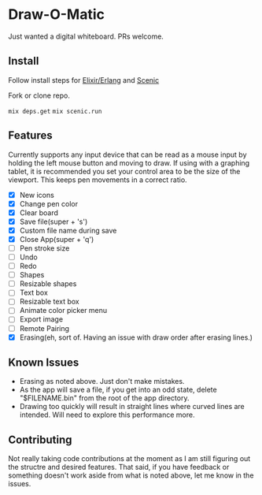 # Draw-O-Matic

Just wanted a digital whiteboard. PRs welcome.

## Install

Follow install steps for [Elixir/Erlang](https://www.cogini.com/blog/using-asdf-with-elixir-and-phoenix/) and [Scenic](https://hexdocs.pm/scenic/install_dependencies.html#content)

Fork or clone repo.

`mix deps.get`
`mix scenic.run`

## Features

Currently supports any input device that can be read as a mouse input by holding the left mouse button and moving to draw. 
If using with a graphing tablet, it is recommended you set your control area to be the size of the viewport. This keeps
pen movements in a correct ratio.

- [x] New icons
- [x] Change pen color
- [x] Clear board
- [x] Save file(super + 's')
- [x] Custom file name during save
- [x] Close App(super + 'q')
- [ ] Pen stroke size
- [ ] Undo
- [ ] Redo
- [ ] Shapes
- [ ] Resizable shapes
- [ ] Text box
- [ ] Resizable text box
- [ ] Animate color picker menu
- [ ] Export image
- [ ] Remote Pairing
- [x] Erasing(eh, sort of. Having an issue with draw order after erasing lines.)

## Known Issues

- Erasing as noted above. Just don't make mistakes.
- As the app will save a file, if you get into an odd state, delete "$FILENAME.bin" from the root of the app directory.
- Drawing too quickly will result in straight lines where curved lines are intended. Will need to explore this performance more.

## Contributing

Not really taking code contributions at the moment as I am still figuring out the structre and desired features. That said, if you have feedback or something doesn't work aside from what is noted above, let me know in the issues.
